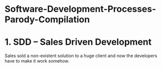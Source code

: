 # Software-Development-Processes-Parody-Compilation

# 1. SDD – Sales Driven Development

Sales sold a non-existent solution to a huge client and now the developers have to make it work somehow.
